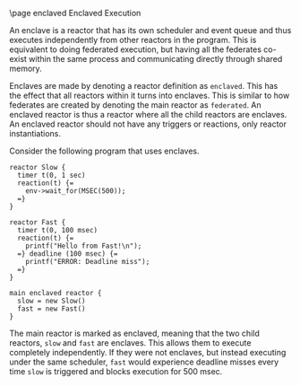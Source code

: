 \page enclaved Enclaved Execution

An enclave is a reactor that has its own scheduler and event queue and thus executes independently from other
reactors in the program. This is equivalent to doing federated execution, but having all the federates
co-exist within the same process and communicating directly through shared memory.

Enclaves are made by denoting a reactor definition as `enclaved`. This has the effect that all reactors within it
turns into enclaves. This is similar to how federates are created by denoting the main reactor as `federated`. 
An enclaved reactor is thus a reactor where all the child reactors are enclaves. An enclaved reactor should not
have any triggers or reactions, only reactor instantiations.

Consider the following program that uses enclaves.
```
reactor Slow {
  timer t(0, 1 sec)
  reaction(t) {=
    env->wait_for(MSEC(500));
  =}
}

reactor Fast {
  timer t(0, 100 msec)
  reaction(t) {=
    printf("Hello from Fast!\n");
  =} deadline (100 msec) {=
    printf("ERROR: Deadline miss");
  =}
}

main enclaved reactor {
  slow = new Slow()
  fast = new Fast()
}

```

The main reactor is marked as enclaved, meaning that the two child reactors, `slow` and `fast` are enclaves. This allows them
to execute completely independently. If they were not enclaves, but instead executing under the same scheduler, `fast`
would experience deadline misses every time `slow` is triggered and blocks execution for 500 msec.





